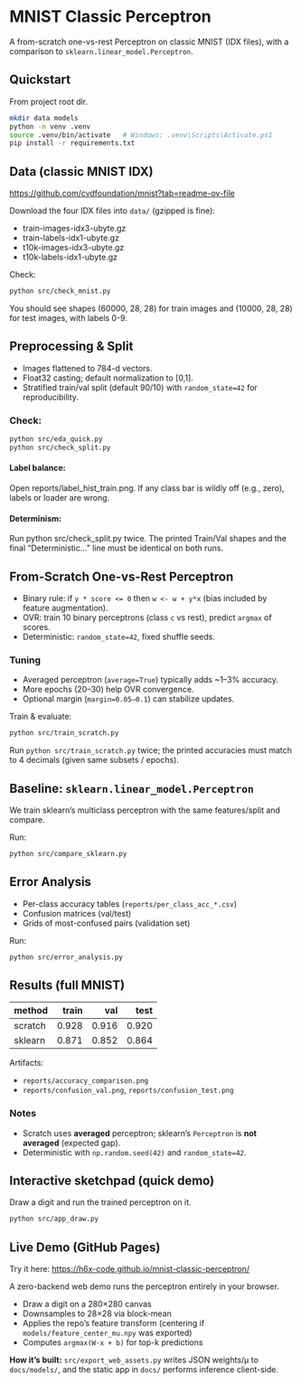# MNIST Classic Perceptron

A from-scratch one-vs-rest Perceptron on classic MNIST (IDX files), with a comparison to `sklearn.linear_model.Perceptron`.

## Quickstart
From project root dir.
```bash
mkdir data models
python -m venv .venv
source .venv/bin/activate   # Windows: .venv\Scripts\Activate.ps1
pip install -r requirements.txt
```

## Data (classic MNIST IDX)
https://github.com/cvdfoundation/mnist?tab=readme-ov-file

Download the four IDX files into `data/` (gzipped is fine):
- train-images-idx3-ubyte.gz
- train-labels-idx1-ubyte.gz
- t10k-images-idx3-ubyte.gz
- t10k-labels-idx1-ubyte.gz

Check:
```bash
python src/check_mnist.py
```
You should see shapes (60000, 28, 28) for train images and (10000, 28, 28) for test images, with labels 0-9.

## Preprocessing & Split
- Images flattened to 784-d vectors.
- Float32 casting; default normalization to [0,1].
- Stratified train/val split (default 90/10) with `random_state=42` for reproducibility.

### Check:
```bash
python src/eda_quick.py
python src/check_split.py
```
#### Label balance:
Open reports/label_hist_train.png. If any class bar is wildly off (e.g., zero), labels or loader are wrong.

#### Determinism:
Run python src/check_split.py twice. The printed Train/Val shapes and the final “Deterministic…” line must be identical on both runs.

## From-Scratch One-vs-Rest Perceptron
- Binary rule: if `y * score <= 0` then `w <- w + y*x` (bias included by feature augmentation).
- OVR: train 10 binary perceptrons (class `c` vs rest), predict `argmax` of scores.
- Deterministic: `random_state=42`, fixed shuffle seeds.

### Tuning
- Averaged perceptron (`average=True`) typically adds ~1–3% accuracy.
- More epochs (20–30) help OVR convergence.
- Optional margin (`margin=0.05–0.1`) can stabilize updates.

Train & evaluate:
```bash
python src/train_scratch.py
```
Run `python src/train_scratch.py` twice; the printed accuracies must match to 4 decimals (given same subsets / epochs).

## Baseline: `sklearn.linear_model.Perceptron`
We train sklearn’s multiclass perceptron with the same features/split and compare.

Run:
```bash
python src/compare_sklearn.py
```

## Error Analysis
- Per-class accuracy tables (`reports/per_class_acc_*.csv`)
- Confusion matrices (val/test)
- Grids of most-confused pairs (validation set)

Run:
```bash
python src/error_analysis.py
```

## Results (full MNIST)
| method  | train | val   | test  |
|---------|------:|------:|------:|
| scratch | 0.928 | 0.916 | 0.920 |
| sklearn | 0.871 | 0.852 | 0.864 |

Artifacts:
- `reports/accuracy_comparison.png`
- `reports/confusion_val.png`, `reports/confusion_test.png`

### Notes
- Scratch uses **averaged** perceptron; sklearn’s `Perceptron` is **not averaged** (expected gap).
- Deterministic with `np.random.seed(42)` and `random_state=42`.

## Interactive sketchpad (quick demo)
Draw a digit and run the trained perceptron on it.

```bash
python src/app_draw.py
```

## Live Demo (GitHub Pages)
Try it here: https://h6x-code.github.io/mnist-classic-perceptron/

A zero-backend web demo runs the perceptron entirely in your browser.

- Draw a digit on a 280×280 canvas
- Downsamples to 28×28 via block-mean
- Applies the repo’s feature transform (centering if `models/feature_center_mu.npy` was exported)
- Computes `argmax(W·x + b)` for top-k predictions

**How it’s built:** `src/export_web_assets.py` writes JSON weights/μ to `docs/models/`, and the static app in `docs/` performs inference client-side.
